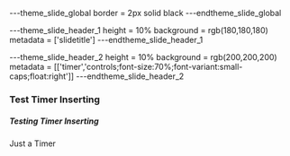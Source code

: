---theme_slide_global
border = 2px solid black
---endtheme_slide_global

---theme_slide_header_1
height = 10%
background = rgb(180,180,180)
metadata   = ['slidetitle']
---endtheme_slide_header_1

---theme_slide_header_2
height = 10%
background = rgb(200,200,200)
metadata   = [['timer','controls;font-size:70%;font-variant:small-caps;float:right']]
---endtheme_slide_header_2

### Test Timer Inserting

##### Testing Timer Inserting

Just a Timer
